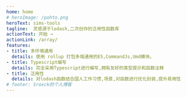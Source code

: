 ```yaml
---
home: home
# heroImage: /pohto.png
heroText: sims-tools
tagline:  灵感源于lodash,二次创作的泛用性函数库
actionText: 开始 →
actionLink: /array/
features:
- title: 多环境通用
  details: 使用 rollup 打包多端通用的ES,CommandJs,Umd模块。
- title: Typescript编写
  details: 完全采用Typescript进行编写,拥有友好的类型提示和函数注释
- title: 泛用性
  details: 对lodash函数结合国人工作习惯,场景,对函数进行优化封装,提升易用性
# footer: Sroxck的个人博客
---
```

 